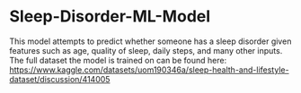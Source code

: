 # Sleep-Disorder-ML-Model
This model attempts to predict whether someone has a sleep disorder given features such as age, quality of sleep, daily steps, and many other inputs. The full dataset the model is trained on can be found here: https://www.kaggle.com/datasets/uom190346a/sleep-health-and-lifestyle-dataset/discussion/414005
